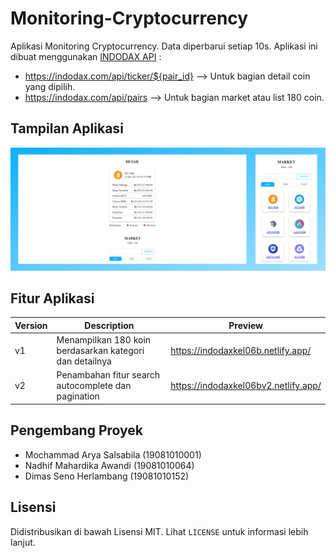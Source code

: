# Monitoring-Cryptocurrency

Aplikasi Monitoring Cryptocurrency. Data diperbarui setiap 10s. Aplikasi ini dibuat menggunakan [INDODAX API](https://github.com/btcid/indodax-official-api-docs) :

- https://indodax.com/api/ticker/${pair_id} --> Untuk bagian detail coin yang dipilih.
- https://indodax.com/api/pairs --> Untuk bagian market atau list 180 coin.


## Tampilan Aplikasi

![](design/preview.png)

## Fitur Aplikasi

| Version | Description | Preview |
| --- | --- | --- |
| v1 | Menampilkan 180 koin berdasarkan kategori dan detailnya | https://indodaxkel06b.netlify.app/ |
| v2 | Penambahan fitur search autocomplete dan pagination | https://indodaxkel06bv2.netlify.app/ |

## Pengembang Proyek

- Mochammad Arya Salsabila (19081010001)
- Nadhif Mahardika Awandi (19081010064)
- Dimas Seno Herlambang (19081010152)

## Lisensi 

Didistribusikan di bawah Lisensi MIT. Lihat `LICENSE` untuk informasi lebih lanjut.
